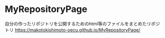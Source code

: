 # MyRepositoryPage
自分の作ったリポジトリを公開するためのhtml等のファイルをまとめたリポジトリ
https://makotokishimoto-oecu.github.io/MyRepositoryPage/
